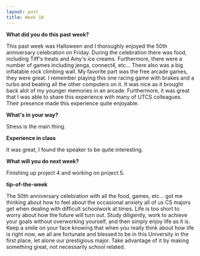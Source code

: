 ```yaml
---
layout: post
title: Week 10
---
```


**What did you do this past week?**

 
This past week was Halloween and I thoroughly enjoyed
the 50th anniversary celebration on Friday. During the celebration
there was food, including Tiff's treats and Amy's ice creams. Furthermore,
there were a number of games including jenga, connect4, etc... There also
was a big inflatable rock climbing wall. My favorite part was the free
arcade games, they were great. I remember playing this one racing game
with brakes and a turbo and beating all the other computers on it.
It was nice as it brought back alot of my younger memories in an arcade.
Furthermore, it was great that I was able to share this experience with
many of UTCS colleagues. Their presence made this experience quite enjoyable.

**What's in your way?**


Stress is the main thing.

**Experience in class**


It was great, I found the speaker to be quite interesting.


**What will you do next week?**


Finishing up project 4 and working on project 5.


**tip-of-the-week**


The 50th anniversary celebration with all the food, games, etc... got me thinking
about how to feel about the occasional anxiety all of us CS majors get when dealing
with difficult schoolwork at times. Life is too short to worry about how the future
will turn out. Study diligently, work to achieve your goals without overworking yourself,
and then simply enjoy life as it is. Keep a smile on your face knowing that when you really
think about how life is right now, we all are fortunate and blessed to be in this
University in the first place, let alone our prestigious major. Take advantage of it
by making something great, not necessarily school related.



